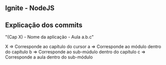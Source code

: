 ## Ignite - NodeJS

## Explicação dos commits

"(Cap X) - Nome da aplicação - Aula a.b.c"

X => Corresponde ao capítulo do cursor
a => Corresponde ao módulo dentro do capítulo
b => Corresponde ao sub-múdulo dentro do capítulo
c => Corresponde a aula dentro do sub-módulo
